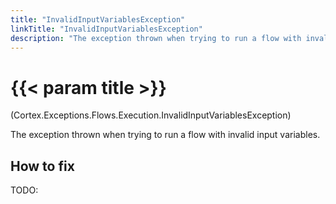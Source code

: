 ```yaml
---
title: "InvalidInputVariablesException"
linkTitle: "InvalidInputVariablesException"
description: "The exception thrown when trying to run a flow with invalid input variables."
---
```


# {{< param title >}}

<p class="namespace">(Cortex.Exceptions.Flows.Execution.InvalidInputVariablesException)</p>

The exception thrown when trying to run a flow with invalid input variables.

## How to fix

TODO:
